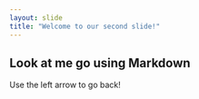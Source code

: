 ```yaml
---
layout: slide
title: "Welcome to our second slide!"
---
```

## Look at me go using Markdown
Use the left arrow to go back!
